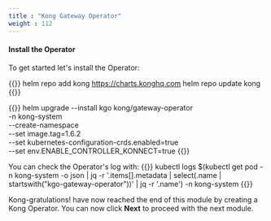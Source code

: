 ```yaml
---
title : "Kong Gateway Operator"
weight : 112
---
```


#### Install the Operator

To get started let's install the Operator:


{{<highlight>}}
helm repo add kong https://charts.konghq.com
helm repo update kong
{{</highlight>}}

{{<highlight>}}
helm upgrade --install kgo kong/gateway-operator \
-n kong-system \
--create-namespace \
--set image.tag=1.6.2 \
--set kubernetes-configuration-crds.enabled=true \
--set env.ENABLE_CONTROLLER_KONNECT=true
{{</highlight>}}


You can check the Operator's log with:
{{<highlight>}}
kubectl logs $(kubectl get pod -n kong-system -o json | jq -r '.items[].metadata | select(.name | startswith("kgo-gateway-operator"))' | jq -r '.name') -n kong-system
{{</highlight>}}

Kong-gratulations! have now reached the end of this module by creating a Kong Operator. You can now click **Next** to proceed with the next module.